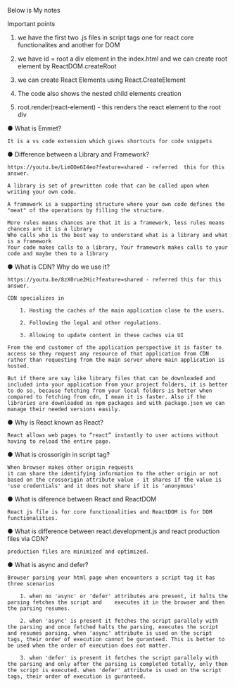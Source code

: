 
 Below is My notes

Important points 

1. we have the first two .js files in script tags one for react core functionalites and another for DOM

2. we have id = root a div element in the index.html and we can create root element by ReactDOM.createRoot

3. we can create React Elements using React.CreateElement

4. The code also shows the nested child elements creation

5. root.render(react-element) - this renders the react element to the root div


● What is Emmet?

    It is a vs code extension which gives shortcuts for code snippets

● Difference between a Library and Framework?

    https://youtu.be/LimOOe6I4eo?feature=shared - referred  this for this answer.

    A library is set of prewritten code that can be called upon when writing your own code.

    A framework is a supporting structure where your own code defines the "meat" of the operations by filling the structure.

    More rules means chances are that it is a framework, less rules means chances are it is a library
    Who calls who is the best way to understand what is a library and what is a framework
    Your code makes calls to a library, Your framework makes calls to your code and maybe then to a library

● What is CDN? Why do we use it?

    https://youtu.be/8zX0rue2Hic?feature=shared - referred this for this answer.

    CDN specializes in

        1. Hosting the caches of the main application close to the users.

        2. Following the legal and other regulations.

        3. Allowing to update content in these caches via UI

    From the end customer of the application perspective it is faster to access so they request any resource of that application from CDN rather than requesting from the main server where main application is hosted.

    But if there are say like library files that can be downloaded and included into your application from your project folders, it is better to do so, because fetching from your local folders is better when compared to fetching from cdn, I mean it is faster. Also if the libraries are downloaded as npm packages and with package.json we can manage their needed versions easily.

● Why is React known as React?

    React allows web pages to “react” instantly to user actions without having to reload the entire page.

● What is crossorigin in script tag?

    When browser makes other origin requests
    it can share the identifying information to the other origin or not based on the crossorigin attribute value - it shares if the value is 'use credentials' and it does not share if it is 'anonymous'

● What is diference between React and ReactDOM

    React js file is for core functionalities and ReactDOM is for DOM functionalities.

● What is difference between react.development.js and react production files via CDN?

    production files are minimized and optimized.

● What is async and defer?

    Browser parsing your html page when encounters a script tag it has three scenarios

        1. when no 'async' or 'defer' attributes are present, it halts the parsing fetches the script and    executes it in the browser and then the parsing resumes.

        2. when 'async' is present it fetches the script parallely with the parsing and once fetched halts the parsing, executes the script and resumes parsing. when 'async' attribute is used on the script tags, their order of execution cannot be guranteed. This is better to be used when the order of execution does not matter.

        3. when 'defer' is present it fetches the script parallely with the parsing and only after the parsing is completed totally, only then the script is executed. when 'defer' attribute is used on the script tags, their order of execution is guranteed.


